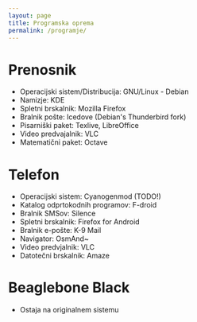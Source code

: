 ```yaml
---
layout: page
title: Programska oprema
permalink: /programje/
---
```


# Prenosnik
* Operacijski sistem/Distribucija: GNU/Linux - Debian
* Namizje: KDE
* Spletni brskalnik: Mozilla Firefox
* Bralnik pošte: Icedove (Debian's Thunderbird fork)
* Pisarniški paket: Texlive, LibreOffice
* Video predvajalnik: VLC
* Matematični paket: Octave

# Telefon
* Operacijski sistem: Cyanogenmod (TODO!)
* Katalog odprtokodnih programov: F-droid
* Bralnik SMSov: Silence
* Spletni brskalnik: Firefox for Android
* Bralnik e-pošte: K-9 Mail
* Navigator: OsmAnd~
* Video predvjalnik: VLC
* Datotečni brskalnik: Amaze

# Beaglebone Black
* Ostaja na originalnem sistemu
